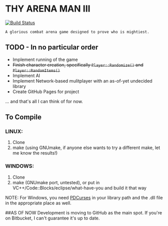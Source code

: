 # THY ARENA MAN III
[![Build Status](https://travis-ci.org/afontaine/Thy-Arena-Man-III.png?branch=master)](https://travis-ci.org/afontaine/Thy-Arena-Man-III)

	A glorious combat arena game designed to prove who is mightiest.

## TODO - In no particular order
- Implement running of the game
- ~~Finish character creation, specifically `Player::Randomize()` and `Player::RandomItems()`~~
- Implement AI
- Implement Network-based mulitplayer with an as-of-yet undecided library
- Create GitHub Pages for project

... and that's all I can think of for now.

## To Compile
### LINUX:
1. Clone
2. make (using GNUmake, if anyone else wants to try a different make, let me know the results!)

### WINDOWS:
1. Clone
2. make (GNUmake port, untested), or put in VC++/Code::Blocks/eclipse/what-have-you and build it that way

NOTE: For Windows, you need [PDCurses](http://pdcurses.sourceforge.net/) in your library path and the .dll file in the appropriate place as well.

##AS OF NOW
Development is moving to GitHub as the main spot. If you're on Bitbucket, I can't guarantee it's up to date.
